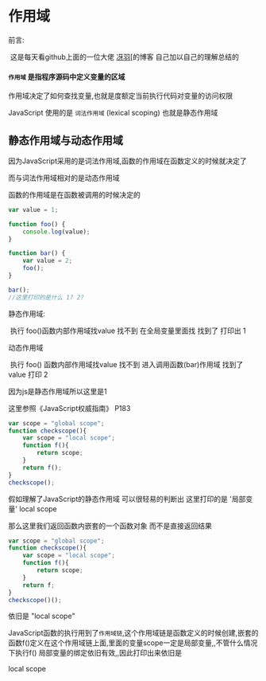 # 作用域

前言:

​	这是每天看github上面的一位大佬 [冴羽](https://github.com/mqyqingfeng/Blog)[的博客 自己加以自己的理解总结的

#### `作用域` 是指程序源码中定义变量的区域

作用域决定了如何查找变量,也就是度额定当前执行代码对变量的访问权限

JavaScript 使用的是 `词法作用域` (lexical scoping)  也就是静态作用域

## 静态作用域与动态作用域

因为JavaScript采用的是词法作用域,函数的作用域在函数定义的时候就决定了

而与词法作用域相对的是动态作用域

函数的作用域是在函数被调用的时候决定的

```javascript
var value = 1;

function foo() {
    console.log(value);
}

function bar() {
    var value = 2;
    foo();
}

bar();
//这里打印的是什么 1? 2?
```

静态作用域:

​	执行 foo()函数内部作用域找value 找不到 在全局变量里面找 找到了 打印出 1

动态作用域

​	执行 foo() 函数内部作用域找value 找不到 进入调用函数(bar)作用域 找到了value 打印  2

因为js是静态作用域所以这里是1

这里参照《JavaScript权威指南》 P183 

```JavaScript
var scope = "global scope";
function checkscope(){
    var scope = "local scope";
    function f(){
        return scope;
    }
    return f();
}
checkscope();
```

假如理解了JavaScript的静态作用域 可以很轻易的判断出 这里打印的是 '局部变量' local scope



那么这里我们返回函数内嵌套的一个函数对象 而不是直接返回结果 

```JavaScript
var scope = "global scope";
function checkscope(){
    var scope = "local scope";
    function f(){
        return scope;
    }
    return f;
}
checkscope()();
```

依旧是 "local scope"

JavaScript函数的执行用到了`作用域链`,这个作用域链是函数定义的时候创建,嵌套的函数f()定义在这个作用域链上面,里面的变量scope一定是局部变量,,不管什么情况下执行f() 局部变量的绑定依旧有效,,因此打印出来依旧是

local scope

 



